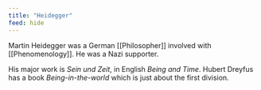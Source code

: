 ```yaml
---
title: "Heidegger"
feed: hide
---
```


Martin Heidegger was a German [[Philosopher]] involved with [[Phenomenology]]. He was a Nazi supporter. 

His major work is _Sein und Zeit_, in English _Being and Time_. Hubert Dreyfus has a book _Being-in-the-world_ which is just about the first division. 